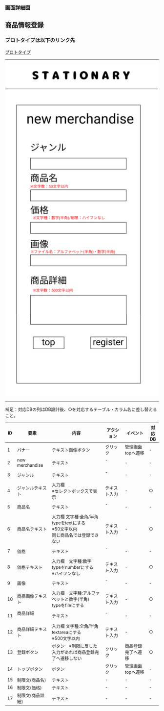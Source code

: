 ### 画面詳細図
## 商品情報登録
### プロトタイプは以下のリンク先
[プロトタイプ](https://www.figma.com/file/YN8g4ahM3raStzCZMDXhNA/stationary?node-id=1%3A2)
*****
<img src="img/商品情報登録.png" width="500">

*****
補足：対応DBの列はDB設計後、○を対応するテーブル・カラム名に差し替えること。

| ID | 要素 | 内容 | アクション | イベント | 対応DB |
|----|------|-----|------------|---------|-------|
|1   |バナー　　　　　        |テキスト画像ボタン|クリック   |管理画面topへ遷移|-|
|2   |new merchandise       |テキスト　　　　　|-    　　　|-        　　　   |-|
|3   |ジャンル　　　　       |テキスト　　　　　|-    　　　|-        　　　   |-|
|4   |ジャンルテキスト       |入力欄<br>※セレクトボックスで表示|テキスト入力|- |○|
|5   |商品名　　　　　       |テキスト　　　　　|-    　　　|-        　　　   |-|
|6   |商品名テキスト　       |入力欄 文字種:全角/半角<br>typeをtextにする<br>※50文字以内<br>同じ商品名では登録できない|テキスト入力|-|○|
|7   |価格     　　　       |テキスト　　　　　|-    　　　|-        　　　   |-|
|8   |価格テキスト　　       |入力欄　文字種:数字<br>typeをnumberにする<br>※ハイフンなし|テキスト入力|-|○|
|9   |画像　　　      　　  |テキスト|-    　　　|-        　　　   |-|
|10  |商品画像テキスト       |入力欄　文字種:アルファベットと数字(半角)<br>typeをfileにする|テキスト入力|-　   |○|
|11  |商品詳細     　　　　 |テキスト　　　　　|-    　　　|-        　　　   |-|
|12  |商品詳細テキスト　　　|入力欄 文字種:全角/半角<br>textareaにする<br>※500文字以内|テキスト入力|-        　　　   |○|
|13  |登録ボタン　　　      |ボタン　※制限に反した入力があれば商品登録完了へ遷移しない|クリック|商品登録完了へ遷移　　|○|
|14  |トップボタン　　　     |ボタン　　　　　　|クリック　　|管理画面topへ遷移　　|-|
|15  |制限文(商品名)　　　     　|テキスト　　　　　|-　　|-　　|-|
|16  |制限文(価格)　　　     |テキスト　　　　　|-　　|-　　|-|
|17  |制限文(商品詳細) |テキスト　　　　　|-　　|-　　|-|

